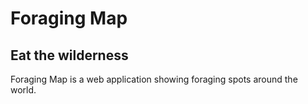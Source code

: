 # Foraging Map
## Eat the wilderness
Foraging Map is a web application showing foraging spots around the world. 
